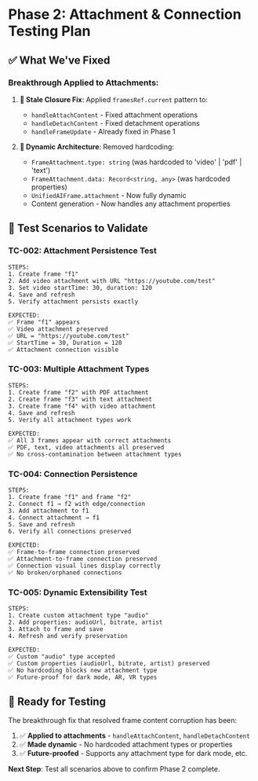 # Phase 2: Attachment & Connection Testing Plan

## ✅ **What We've Fixed**

### **Breakthrough Applied to Attachments:**
1. **🔧 Stale Closure Fix**: Applied `framesRef.current` pattern to:
   - `handleAttachContent` - Fixed attachment operations
   - `handleDetachContent` - Fixed detachment operations
   - `handleFrameUpdate` - Already fixed in Phase 1

2. **🚀 Dynamic Architecture**: Removed hardcoding:
   - `FrameAttachment.type: string` (was hardcoded to 'video' | 'pdf' | 'text')
   - `FrameAttachment.data: Record<string, any>` (was hardcoded properties)
   - `UnifiedAIFrame.attachment` - Now fully dynamic
   - Content generation - Now handles any attachment properties

## 🧪 **Test Scenarios to Validate**

### **TC-002: Attachment Persistence Test**
```
STEPS:
1. Create frame "f1"
2. Add video attachment with URL "https://youtube.com/test"
3. Set video startTime: 30, duration: 120
4. Save and refresh
5. Verify attachment persists exactly

EXPECTED:
✅ Frame "f1" appears
✅ Video attachment preserved
✅ URL = "https://youtube.com/test"
✅ StartTime = 30, Duration = 120
✅ Attachment connection visible
```

### **TC-003: Multiple Attachment Types**
```
STEPS:
1. Create frame "f2" with PDF attachment
2. Create frame "f3" with text attachment  
3. Create frame "f4" with video attachment
4. Save and refresh
5. Verify all attachment types work

EXPECTED:
✅ All 3 frames appear with correct attachments
✅ PDF, text, video attachments all preserved
✅ No cross-contamination between attachment types
```

### **TC-004: Connection Persistence**
```
STEPS:
1. Create frame "f1" and frame "f2"
2. Connect f1 → f2 with edge/connection
3. Add attachment to f1
4. Connect attachment → f1
5. Save and refresh
6. Verify all connections preserved

EXPECTED:
✅ Frame-to-frame connection preserved
✅ Attachment-to-frame connection preserved
✅ Connection visual lines display correctly
✅ No broken/orphaned connections
```

### **TC-005: Dynamic Extensibility Test**
```
STEPS:
1. Create custom attachment type "audio" 
2. Add properties: audioUrl, bitrate, artist
3. Attach to frame and save
4. Refresh and verify preservation

EXPECTED:
✅ Custom "audio" type accepted
✅ Custom properties (audioUrl, bitrate, artist) preserved
✅ No hardcoding blocks new attachment type
✅ Future-proof for dark mode, AR, VR types
```

## 🎯 **Ready for Testing**

The breakthrough fix that resolved frame content corruption has been:
1. ✅ **Applied to attachments** - `handleAttachContent`, `handleDetachContent`
2. ✅ **Made dynamic** - No hardcoded attachment types or properties
3. ✅ **Future-proofed** - Supports any attachment type for dark mode, etc.

**Next Step**: Test all scenarios above to confirm Phase 2 complete.